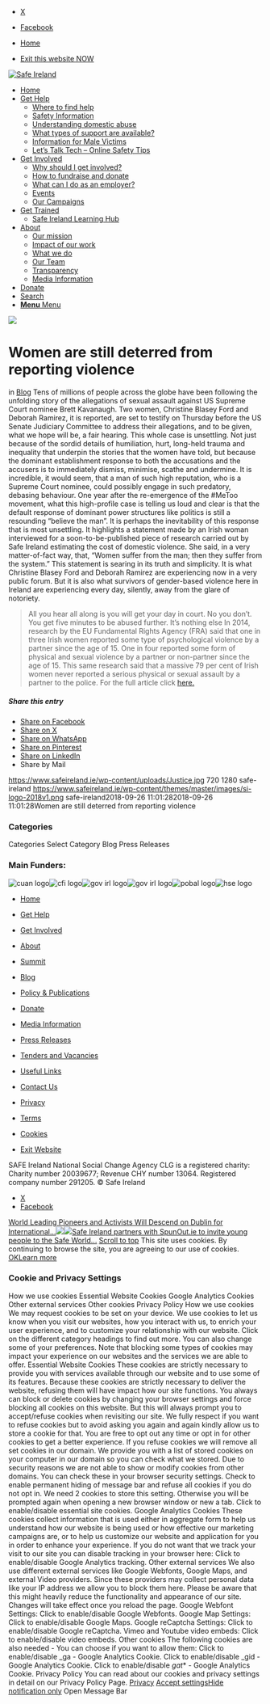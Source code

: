   * [X](https://twitter.com/SAFEIreland "X")
  * [Facebook](https://www.facebook.com/safe.ireland "Facebook")


  * [Home](https://www.safeireland.ie/)
  * [Exit this website NOW](https://www.google.ie/)


[![Safe Ireland](https://www.safeireland.ie/wp-content/themes/master/images/si-logo-2018v1.png)](https://www.safeireland.ie/)
  * [Home](https://www.safeireland.ie/)
  * [Get Help](https://www.safeireland.ie/get-help/)
    * [Where to find help](https://www.safeireland.ie/get-help/where-to-find-help/)
    * [Safety Information](https://www.safeireland.ie/get-help/safety-information/)
    * [Understanding domestic abuse](https://www.safeireland.ie/get-help/understanding-domestic-abuse/)
    * [What types of support are available?](https://www.safeireland.ie/get-help/what-types-of-support-are-available/)
    * [Information for Male Victims](https://www.safeireland.ie/get-help/information-for-male-victims/)
    * [Let’s Talk Tech – Online Safety Tips](https://www.safeireland.ie/lets-talk-tech-online-safety-tips/)
  * [Get Involved](https://www.safeireland.ie/get-involved/)
    * [Why should I get involved?](https://www.safeireland.ie/get-involved/why-should-i-get-involved/)
    * [How to fundraise and donate](https://www.safeireland.ie/get-involved/how-to-fundraise-and-donate/)
    * [What can I do as an employer?](https://www.safeireland.ie/get-involved/what-can-i-do-as-an-employer/)
    * [Events](https://www.safeireland.ie/get-involved/events/)
    * [Our Campaigns](https://www.safeireland.ie/get-involved/our-campaigns/)
  * [Get Trained](https://www.safeireland.ie/women-are-still-deterred-from-reporting-violence/)
    * [Safe Ireland Learning Hub](https://www.safeireland.ie/safe-ireland-learning-hub/)
  * [About](https://www.safeireland.ie/about/)
    * [Our mission](https://www.safeireland.ie/about/our-mission/)
    * [Impact of our work](https://www.safeireland.ie/about/impact-of-our-work/)
    * [What we do](https://www.safeireland.ie/about/what-we-do/)
    * [Our Team](https://www.safeireland.ie/about/our-team/)
    * [Transparency](https://www.safeireland.ie/about/transparency/)
    * [Media Information](https://www.safeireland.ie/about/media-information/)
  * [Donate](https://www.safeireland.ie/get-involved/how-to-fundraise-and-donate/)
  * [Search](https://www.safeireland.ie/women-are-still-deterred-from-reporting-violence/?s=)
  * [ **Menu** Menu ](https://www.safeireland.ie/women-are-still-deterred-from-reporting-violence/)


[![](https://www.safeireland.ie/wp-content/uploads/Justice-845x500.jpg)](https://www.safeireland.ie/wp-content/uploads/Justice-1030x579.jpg "Justice")
# Women are still deterred from reporting violence
in [Blog](https://www.safeireland.ie/category/blog/)
Tens of millions of people across the globe have been following the unfolding story of the allegations of sexual assault against US Supreme Court nominee Brett Kavanaugh.
Two women, Christine Blasey Ford and Deborah Ramirez, it is reported, are set to testify on Thursday before the US Senate Judiciary Committee to address their allegations, and to be given, what we hope will be, a fair hearing.
This whole case is unsettling. Not just because of the sordid details of humiliation, hurt, long-held trauma and inequality that underpin the stories that the women have told, but because the dominant establishment response to both the accusations and the accusers is to immediately dismiss, minimise, scathe and undermine.
It is incredible, it would seem, that a man of such high reputation, who is a Supreme Court nominee, could possibly engage in such predatory, debasing behaviour. One year after the re-emergence of the #MeToo movement, what this high-profile case is telling us loud and clear is that the default response of dominant power structures like politics is still a resounding “believe the man”.
It is perhaps the inevitability of this response that is most unsettling. It highlights a statement made by an Irish woman interviewed for a soon-to-be-published piece of research carried out by Safe Ireland estimating the cost of domestic violence. She said, in a very matter-of-fact way, that, “Women suffer from the man; then they suffer from the system.”
This statement is searing in its truth and simplicity. It is what Christine Blasey Ford and Deborah Ramirez are experiencing now in a very public forum. But it is also what survivors of gender-based violence here in Ireland are experiencing every day, silently, away from the glare of notoriety.
> All you hear all along is you will get your day in court. No you don’t. You get five minutes to be abused further. It’s nothing else
In 2014, research by the EU Fundamental Rights Agency (FRA) said that one in three Irish women reported some type of psychological violence by a partner since the age of 15. One in four reported some form of physical and sexual violence by a partner or non-partner since the age of 15. This same research said that a massive 79 per cent of Irish women never reported a serious physical or sexual assault by a partner to the police.
For the full article click [here.](https://www.irishtimes.com/opinion/women-are-still-deterred-from-reporting-violence-1.3641162#.W6tJLveDvEc.twitter)
##### Share this entry
  * [Share on Facebook](https://www.facebook.com/sharer.php?u=https://www.safeireland.ie/women-are-still-deterred-from-reporting-violence/&t=Women%20are%20still%20deterred%20from%20reporting%20violence)
  * [Share on X](https://twitter.com/share?text=Women%20are%20still%20deterred%20from%20reporting%20violence&url=https://www.safeireland.ie/?p=6283)
  * [Share on WhatsApp](https://api.whatsapp.com/send?text=https://www.safeireland.ie/women-are-still-deterred-from-reporting-violence/)
  * [Share on Pinterest](https://pinterest.com/pin/create/button/?url=https%3A%2F%2Fwww.safeireland.ie%2Fwomen-are-still-deterred-from-reporting-violence%2F&description=Women%20are%20still%20deterred%20from%20reporting%20violence&media=https%3A%2F%2Fwww.safeireland.ie%2Fwp-content%2Fuploads%2FJustice-705x397.jpg)
  * [Share on LinkedIn](https://linkedin.com/shareArticle?mini=true&title=Women%20are%20still%20deterred%20from%20reporting%20violence&url=https://www.safeireland.ie/women-are-still-deterred-from-reporting-violence/)
  * Share by Mail


https://www.safeireland.ie/wp-content/uploads/Justice.jpg 720 1280 safe-ireland https://www.safeireland.ie/wp-content/themes/master/images/si-logo-2018v1.png safe-ireland2018-09-26 11:01:282018-09-26 11:01:28Women are still deterred from reporting violence
### Categories
Categories Select Category Blog Press Releases
### Main Funders:
![cuan logo](https://www.safeireland.ie/wp-content/uploads/logo-cuan.png)![cfi logo](https://www.safeireland.ie/wp-content/uploads/logo-cfi.png)![gov irl logo](https://www.safeireland.ie/wp-content/uploads/logo-goi2.png)![gov irl logo](https://www.safeireland.ie/wp-content/uploads/logo-doj.png)![pobal logo](https://www.safeireland.ie/wp-content/uploads/logo-pobal.png)![hse logo](https://www.safeireland.ie/wp-content/uploads/logo-hse.png)
  * [Home](https://www.safeireland.ie/)
  * [Get Help](https://www.safeireland.ie/get-help/)
  * [Get Involved](https://www.safeireland.ie/get-involved/)
  * [About](https://www.safeireland.ie/about/)
  * [Summit](https://www.safeireland.ie/?page_id=3620)
  * [Blog](https://www.safeireland.ie/blog/)


  * [Policy & Publications](https://www.safeireland.ie/policy-publications/)
  * [Donate](https://www.safeireland.ie/get-involved/how-to-fundraise-and-donate/)
  * [Media Information](https://www.safeireland.ie/about/media-information/)
  * [Press Releases](https://www.safeireland.ie/about/media-information/press-releases/)
  * [Tenders and Vacancies](https://www.safeireland.ie/tenders-and-vacancies/)
  * [Useful Links](https://www.safeireland.ie/links/)


  * [Contact Us](https://www.safeireland.ie/contact-us/)
  * [Privacy](https://www.safeireland.ie/privacy/)
  * [Terms](https://www.safeireland.ie/terms/)
  * [Cookies](https://www.safeireland.ie/cookies/)
  * [Exit Website](https://www.google.ie)


SAFE Ireland National Social Change Agency CLG is a registered charity: Charity number 20039677; Revenue CHY number 13064. Registered company number 291205.
© Safe Ireland 
  * [X](https://twitter.com/SAFEIreland "X")
  * [Facebook](https://www.facebook.com/safe.ireland "Facebook")


[World Leading Pioneers and Activists Will Descend on Dublin for International...![](https://www.safeireland.ie/wp-content/uploads/Summit-Launch-5-80x80.jpg)](https://www.safeireland.ie/world-leading-pioneers-and-activists-will-descend-on-dublin-for-international-safe-world-summit-next-month/)[![](https://www.safeireland.ie/wp-content/uploads/Safe-Ireland-Spun-Out-80x80.jpg)Safe Ireland partners with SpunOut.ie to invite young people to the Safe World...](https://www.safeireland.ie/safe-ireland-partners-with-spunout-ie-to-invite-young-people-to-the-safe-world-summit/)
[Scroll to top](https://www.safeireland.ie/women-are-still-deterred-from-reporting-violence/#top "Scroll to top")
This site uses cookies. By continuing to browse the site, you are agreeing to our use of cookies.
[OK](https://www.safeireland.ie/women-are-still-deterred-from-reporting-violence/)[Learn more](https://www.safeireland.ie/women-are-still-deterred-from-reporting-violence/)
### Cookie and Privacy Settings
How we use cookies
Essential Website Cookies
Google Analytics Cookies
Other external services
Other cookies
Privacy Policy
How we use cookies
We may request cookies to be set on your device. We use cookies to let us know when you visit our websites, how you interact with us, to enrich your user experience, and to customize your relationship with our website. 
Click on the different category headings to find out more. You can also change some of your preferences. Note that blocking some types of cookies may impact your experience on our websites and the services we are able to offer.
Essential Website Cookies
These cookies are strictly necessary to provide you with services available through our website and to use some of its features.
Because these cookies are strictly necessary to deliver the website, refusing them will have impact how our site functions. You always can block or delete cookies by changing your browser settings and force blocking all cookies on this website. But this will always prompt you to accept/refuse cookies when revisiting our site.
We fully respect if you want to refuse cookies but to avoid asking you again and again kindly allow us to store a cookie for that. You are free to opt out any time or opt in for other cookies to get a better experience. If you refuse cookies we will remove all set cookies in our domain.
We provide you with a list of stored cookies on your computer in our domain so you can check what we stored. Due to security reasons we are not able to show or modify cookies from other domains. You can check these in your browser security settings.
Check to enable permanent hiding of message bar and refuse all cookies if you do not opt in. We need 2 cookies to store this setting. Otherwise you will be prompted again when opening a new browser window or new a tab.
Click to enable/disable essential site cookies.
Google Analytics Cookies
These cookies collect information that is used either in aggregate form to help us understand how our website is being used or how effective our marketing campaigns are, or to help us customize our website and application for you in order to enhance your experience.
If you do not want that we track your visit to our site you can disable tracking in your browser here:
Click to enable/disable Google Analytics tracking.
Other external services
We also use different external services like Google Webfonts, Google Maps, and external Video providers. Since these providers may collect personal data like your IP address we allow you to block them here. Please be aware that this might heavily reduce the functionality and appearance of our site. Changes will take effect once you reload the page.
Google Webfont Settings:
Click to enable/disable Google Webfonts.
Google Map Settings:
Click to enable/disable Google Maps.
Google reCaptcha Settings:
Click to enable/disable Google reCaptcha.
Vimeo and Youtube video embeds:
Click to enable/disable video embeds.
Other cookies
The following cookies are also needed - You can choose if you want to allow them:
Click to enable/disable _ga - Google Analytics Cookie.
Click to enable/disable _gid - Google Analytics Cookie.
Click to enable/disable _gat_* - Google Analytics Cookie.
Privacy Policy
You can read about our cookies and privacy settings in detail on our Privacy Policy Page. 
[Privacy](https://www.safeireland.ie/privacy/)
[Accept settings](https://www.safeireland.ie/women-are-still-deterred-from-reporting-violence/ "Allow to use cookies, you always can modify used cookies and services")[Hide notification only](https://www.safeireland.ie/women-are-still-deterred-from-reporting-violence/ "Do not allow to use cookies or services - some functionality on our site might not work as expected.")
Open Message Bar
